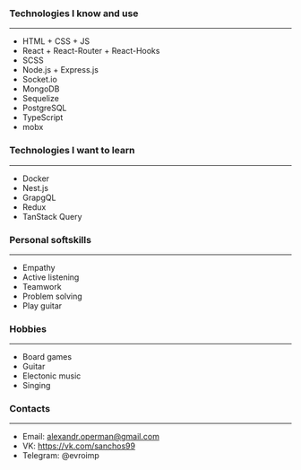 ### Technologies I know and use
-------------------------------------
- HTML + CSS + JS
- React + React-Router + React-Hooks
- SCSS
- Node.js + Express.js
- Socket.io
- MongoDB
- Sequelize
- PostgreSQL
- TypeScript
- mobx

### Technologies I want to learn
-------------------------------------
- Docker
- Nest.js
- GrapgQL
- Redux
- TanStack Query

### Personal softskills
-----------------------------------------
- Empathy
- Active listening
- Teamwork
- Problem solving
- Play guitar

### Hobbies
-----------------------------------------
- Board games
- Guitar
- Electonic music
- Singing

### Contacts
-------------------------------------
- Email: alexandr.operman@gmail.com
- VK: https://vk.com/sanchos99
- Telegram: @evroimp
